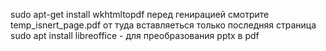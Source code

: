 sudo apt-get install wkhtmltopdf
перед генирацией смотрите temp_isnert_page.pdf от туда вставляеться только последняя страница
sudo apt install libreoffice - для преобразования pptx в pdf
